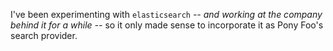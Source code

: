 I've been experimenting with `elasticsearch` _-- and working at the company behind it for a while --_ so it only made sense to incorporate it as Pony Foo's search provider.
